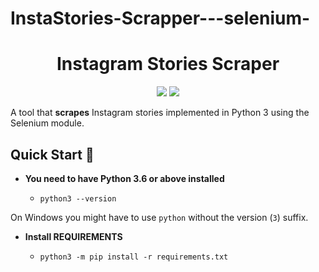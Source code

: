# InstaStories-Scrapper---selenium-


<h1 align="center">Instagram Stories Scraper </h1>
<p align="center">
      <img src="https://img.shields.io/badge/built%20with-Selenium-yellow.svg" />
    </a>
    	<img src="https://img.shields.io/badge/built%20with-Python3-red.svg" />
    </a>
  </p>
<p>
  <p>A tool that <b>scrapes</b> Instagram stories implemented in Python 3 using the Selenium module.<p>
</p>



## Quick Start 🚀

- **You need to have Python 3.6 or above installed**

  - `python3 --version`

On Windows you might have to use `python` without the version (`3`) suffix.



- **Install REQUIREMENTS**

  - `python3 -m pip install -r requirements.txt`

